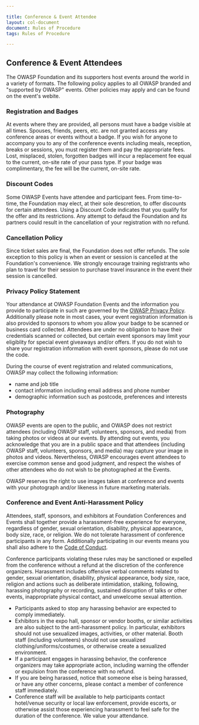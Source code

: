 ```yaml
---

title: Conference & Event Attendee
layout: col-document
document: Rules of Procedure
tags: Rules of Procedure

---
```


## Conference & Event Attendees

The OWASP Foundation and its supporters host events around the world in a variety of formats. The following policy applies to all OWASP branded and "supported by OWASP" events. Other policies may apply and can be found on the event's webite.
 
### Registration and Badges
At events where they are provided, all persons must have a badge visible at all times. Spouses, friends, peers, etc. are not granted access any conference areas or events without a badge. If you wish for anyone to accompany you to any of the conference events including meals, reception, breaks or sessions, you must register them and pay the appropriate fees. Lost, misplaced, stolen, forgotten badges will incur a replacement fee equal to the current, on-site rate of your pass type. If your badge was complimentary, the fee will be the current, on-site rate.

### Discount Codes
Some OWASP Events have attendee and participant fees. From time-to-time, the Foundation may elect, at their sole descretion, to offer discounts for certain attendees. Using a Discount Code indicates that you qualify for the offer and its restrictions. Any attempt to defaud the Foundation and its partners could result in the cancellation of your registration with no refund.

### Cancellation Policy
Since ticket sales are final, the Foundation does not offer refunds. The sole exception to this policy is when an event or session is cancelled at the Foundation's convenience. We strongly encourage training registrants who plan to travel for their session to purchase travel insurance in the event their session is cancelled.

### Privacy Policy Statement
Your attendance at OWASP Foundation Events and the information you provide to participate in such are governed by the [OWASP Privacy Policy](/www-policy/operational/privacy). Additionally please note in most cases, your event registration information is also provided to sponsors to whom you allow your badge to be scanned or business card collected.  Attendees are under no obligation to have their credentials scanned or collected, but certain event sponsors may limit your eligiblity for special event giveaways and/or offers. If you do not wish to share your registration information with event sponsors, please do not use the code.

During the course of event registration and related communications, OWASP may collect the following information:
- name and job title
- contact information including email address and phone number
- demographic information such as postcode, preferences and interests
 
### Photography
OWASP events are open to the public, and OWASP does not restrict attendees (including OWASP staff, volunteers, sponsors, and media) from taking photos or videos at our events. By attending out events, you acknowledge that you are in a public space and that attendees  (including OWASP staff, volunteers, sponsors, and media) may capture your image in photos and videos.  Nevertheless, OWASP encourages event attendees to exercise common sense and good judgment, and respect the wishes of other attendees who do not wish to be photographed at the Events.
 
OWASP reserves the right to use images taken at conference and events with your photograph and/or likeness in future marketing materials.

### Conference and Event Anti-Harassment Policy

Attendees, staff, sponsors, and exhibitors at Foundation Conferences and Events shall together provide a harassment-free experience for everyone, regardless of gender, sexual orientation, disability, physical appearance, body size, race, or religion. We do not tolerate harassment of conference participants in any form. Additionally participating in our events means you shall also adhere to the [Code of Conduct](/www-policy/operational/code-of-conduct).

Conference participants violating these rules may be sanctioned or expelled from the conference without a refund at the discretion of the conference organizers. Harassment includes offensive verbal comments related to gender, sexual orientation, disability, physical appearance, body size, race, religion and actions such as deliberate intimidation, stalking, following, harassing photography or recording, sustained disruption of talks or other events, inappropriate physical contact, and unwelcome sexual attention.
- Participants asked to stop any harassing behavior are expected to comply immediately.
- Exhibitors in the expo hall, sponsor or vendor booths, or similar activities are also subject to the anti-harassment policy. In particular, exhibitors should not use sexualized images, activities, or other material. Booth staff (including volunteers) should not use sexualized clothing/uniforms/costumes, or otherwise create a sexualized environment.
- If a participant engages in harassing behavior, the conference organizers may take appropriate action, including warning the offender or expulsion from the conference with no refund.
- If you are being harassed, notice that someone else is being harassed, or have any other concerns, please contact a member of conference staff immediately.
- Conference staff will be available to help participants contact hotel/venue security or local law enforcement, provide escorts, or otherwise assist those experiencing harassment to feel safe for the duration of the conference. We value your attendance.
